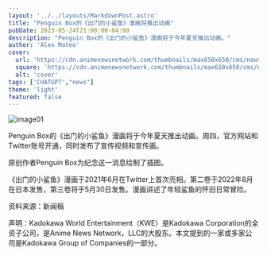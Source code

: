 ```yaml
---
layout: '../../layouts/MarkdownPost.astro'
title: "Penguin Box的《出门的小鲨鱼》漫画将推出动画"
pubDate: 2023-05-24T21:00:00-04:00
description: "Penguin Box的《出门的小鲨鱼》漫画将于今年夏天推出动画。"
author: 'Alex Mateo'
cover:
  url: 'https://cdn.animenewsnetwork.com/thumbnails/max650x650/cms/news.6/198394/odekake-kozame.png.jpg'
  square: 'https://cdn.animenewsnetwork.com/thumbnails/max650x650/cms/news.6/198394/odekake-kozame.png.jpg'
  alt: 'cover'
tags: ['CHATGPT',"news"]
theme: 'light'
featured: false
---
```


![image01](https://cdn.animenewsnetwork.com/thumbnails/max650x650/cms/news.6/198394/odekake-kozame.png.jpg)

Penguin Box的《出门的小鲨鱼》漫画将于今年夏天推出动画。周四，官方网站和Twitter账号开通，同时发布了宣传视频和宣传画。

原创作者Penguin Box为纪念这一消息绘制了插图。

《出门的小鲨鱼》漫画于2021年6月在Twitter上首次亮相。第二卷于2022年8月在日本发售，第三卷将于5月30日发售。漫画讲述了年轻鲨鱼的怀旧日常冒险。

资料来源：新闻稿

声明：Kadokawa World Entertainment（KWE）是Kadokawa Corporation的全资子公司，是Anime News Network，LLC的大股东。本文提到的一家或多家公司是Kadokawa Group of Companies的一部分。